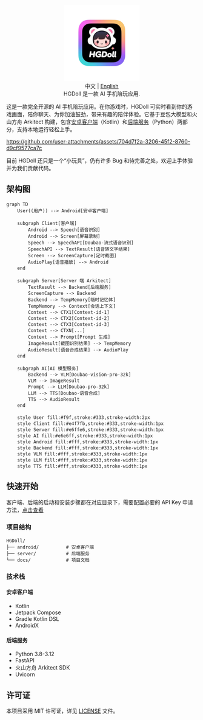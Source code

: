 <p align="center">
  <img src="https://raw.githubusercontent.com/521xueweihan/HGDoll/refs/heads/main/docs/assets/icon.png" width='200'/>
  <br>中文 | <a href="docs/README_en.md">English</a>
  <br>HGDoll 是一款 AI 手机陪玩应用.
</p>

这是一款完全开源的 AI 手机陪玩应用。在你游戏时，HGDoll 可实时看到你的游戏画面，陪你聊天、为你加油鼓劲，带来有趣的陪伴体验。它基于豆包大模型和火山方舟 Arkitect 构建，包含[安卓客户端](android/README.md)（Kotlin）和[后端服务](server/README.md)（Python）两部分，支持本地运行轻松上手。

https://github.com/user-attachments/assets/704d7f2a-3206-45f2-8760-d9cf9577ca7c

目前 HGDoll 还只是一个“小玩具”，仍有许多 Bug 和待完善之处，欢迎上手体验并为我们贡献代码。

## 架构图

```mermaid
graph TD
    User((用户)) --> Android[安卓客户端]
    
    subgraph Client[客户端]
        Android --> Speech[语音识别]
        Android --> Screen[屏幕录制]
        Speech --> SpeechAPI[Doubao-流式语音识别]
        SpeechAPI --> TextResult[语音转文字结果]
        Screen --> ScreenCapture[定时截图]
        AudioPlay[语音播放] --> Android
    end
    
    subgraph Server[Server 端 Arkitect]
        TextResult --> Backend[后端服务]
        ScreenCapture --> Backend
        Backend --> TempMemory[临时记忆体]
        TempMemory --> Context[会话上下文]
        Context --> CTX1[Context-id-1]
        Context --> CTX2[Context-id-2]
        Context --> CTX3[Context-id-3]
        Context --> CTXN[...]
        Context --> Prompt[Prompt 生成]
        ImageResult[截图识别结果] --> TempMemory
        AudioResult[语音合成结果] --> AudioPlay
    end
    
    subgraph AI[AI 模型服务]
        Backend --> VLM[Doubao-vision-pro-32k]
        VLM --> ImageResult
        Prompt --> LLM[Doubao-pro-32k]
        LLM --> TTS[Doubao-语音合成]
        TTS --> AudioResult
    end

    style User fill:#f9f,stroke:#333,stroke-width:2px
    style Client fill:#e4f7fb,stroke:#333,stroke-width:1px
    style Server fill:#e6ffe6,stroke:#333,stroke-width:1px
    style AI fill:#e6e6ff,stroke:#333,stroke-width:1px
    style Android fill:#fff,stroke:#333,stroke-width:1px
    style Backend fill:#fff,stroke:#333,stroke-width:1px
    style VLM fill:#fff,stroke:#333,stroke-width:1px
    style LLM fill:#fff,stroke:#333,stroke-width:1px
    style TTS fill:#fff,stroke:#333,stroke-width:1px
```


## 快速开始

客户端、后端的启动和安装步骤都在对应目录下，需要配置必要的 API Key 申请方法，[点击查看](docs/key.md)

### 项目结构

```
HGDoll/
├── android/          # 安卓客户端
├── server/           # 后端服务
└── docs/             # 项目文档
```

### 技术栈

#### 安卓客户端
- Kotlin
- Jetpack Compose
- Gradle Kotlin DSL
- AndroidX

#### 后端服务
- Python 3.8-3.12
- FastAPI
- 火山方舟 Arkitect SDK
- Uvicorn


## 许可证

本项目采用 MIT 许可证，详见 [LICENSE](LICENSE) 文件。
